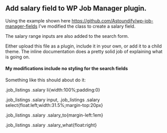 ## Add salary field to WP Job Manager plugin.

Using the example shown here https://github.com/Astoundify/wp-job-manager-fields I've modified the class to create a salary field.

The salary range inputs are also added to the search form.

Either upload this file as a plugin, include it in your own, or add it to a child theme. The inline documentation does a pretty solid job of explaining what is going on.

#### My modifications include no styling for the search fields

Something like this should about do it:


  .job_listings .salary li{width:100%;padding:0}
  
  .job_listings .salary input,
  .job_listings .salary select{float:left;width:31.5%;margin-top:20px}
  
  .job_listings .salary .salary_to{margin-left:1em}
  
  .job_listings .salary .salary_what{float:right}


